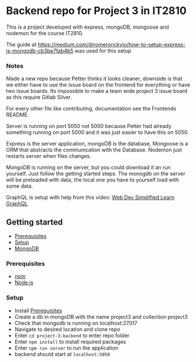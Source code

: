 # Backend repo for Project 3 in IT2810

This is a project developed with express, mongoDB, mongoose and nodemon for the course IT2810.

The guide at https://medium.com/@romerorickyio/how-to-setup-express-js-mongodb-cb3be7fab4b5 was used for this setup

### Notes
Made a new repo because Petter thinks it looks cleaner, downside is that we either have to use the issue board on the frontend for everything or have two issue boards. Its impossible to make a team wide project 3 issue board as this require Gitlab Silver.

For every other file like contributing, documentation see the Frontends README.

Server is running on port 5050 not 5000 because Petter had already something running on port 5000 and it was just easier to have this on 5050.

Express is the server application, mongoDB is the database, Mongoose is a ORM that abstracts the communication with the Database. Nodemon just restarts server when files changes.

MongoDB is running on the server, but you could download it an run yourself. Just follow the getting started steps. The monogdb on the server will be preloaded with data, the local one you have to yourself load with some data.

GraphQL is setup with help from this video: [Web Dev Simplified Learn GraphQL](https://www.youtube.com/watch?v=ZQL7tL2S0oQ)
## Getting started
- [Prerequisites](#prerequisites)
- [Setup](#setup)
- [MongoDB](https://docs.mongodb.com/)

### Prerequisites
- [npm](https://www.npmjs.com/)
- [Node.js](https://nodejs.org/)

### Setup
- Install [Prerequisites](#prerequisites)
- Create a db in mongoDB with the name project3 and collection project3
- Check that mongodb is running on localhost:27017
- Navigate to desired location and clone repo
- Enter `cd project-3-backend` to enter repo folder
- Enter `npm install` to install required packages
- Enter `npm run server` to run the application
- backend should start at `localhost:5050`

